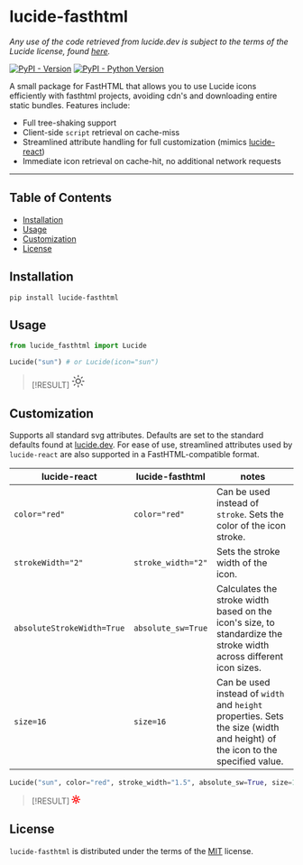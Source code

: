 # lucide-fasthtml

*Any use of the code retrieved from lucide.dev is subject to the terms of the Lucide license, found [here](https://lucide.dev/license).*

[![PyPI - Version](https://img.shields.io/pypi/v/lucide-fasthtml.svg)](https://pypi.org/project/lucide-fasthtml)
[![PyPI - Python Version](https://img.shields.io/pypi/pyversions/lucide-fasthtml.svg)](https://pypi.org/project/lucide-fasthtml)

A small package for FastHTML that allows you to use Lucide icons efficiently with fasthtml projects, avoiding cdn's and downloading entire static bundles. Features include:

- Full tree-shaking support
- Client-side `script` retrieval on cache-miss
- Streamlined attribute handling for full customization (mimics [lucide-react](https://github.com/lucide-icons/lucide-react))
- Immediate icon retrieval on cache-hit, no additional network requests
-----

## Table of Contents

- [Installation](#installation)
- [Usage](#usage)
- [Customization](#customization)
- [License](#license)

## Installation

```console
pip install lucide-fasthtml
```

## Usage

```python
from lucide_fasthtml import Lucide

Lucide("sun") # or Lucide(icon="sun")
```

>[!RESULT]
><svg xmlns="http://www.w3.org/2000/svg" width="24" height="24" viewBox="0 0 24 24" fill="none" stroke="currentColor" stroke-width="2" stroke-linecap="round" stroke-linejoin="round" class="lucide lucide-sun"><circle cx="12" cy="12" r="4"/><path d="M12 2v2"/><path d="M12 20v2"/><path d="m4.93 4.93 1.41 1.41"/><path d="m17.66 17.66 1.41 1.41"/><path d="m2 12h2"/><path d="m20 12h2"/><path d="m6.34 17.66-1.41 1.41"/><path d="m19.07 4.93-1.41 1.41"/></svg>

## Customization

Supports all standard svg attributes. Defaults are set to the standard defaults found at [lucide.dev](https://lucide.dev). For ease of use, streamlined attributes used by `lucide-react` are also supported in a FastHTML-compatible format.

| lucide-react | lucide-fasthtml | notes |
| ------------- | --------------- | ----- |
| `color="red"` | `color="red"` | Can be used instead of `stroke`. Sets the color of the icon stroke. |
| `strokeWidth="2"` | `stroke_width="2"` | Sets the stroke width of the icon. |
| `absoluteStrokeWidth=True` | `absolute_sw=True` | Calculates the stroke width based on the icon's size, to standardize the stroke width across different icon sizes. |
| `size=16` | `size=16` | Can be used instead of `width` and `height` properties. Sets the size (width and height) of the icon to the specified value. |

```python
Lucide("sun", color="red", stroke_width="1.5", absolute_sw=True, size=16)
```

>[!RESULT]
><svg xmlns="http://www.w3.org/2000/svg" width="16" height="16" viewBox="0 0 24 24" fill="none" stroke="red" stroke-width="3" stroke-linecap="round" stroke-linejoin="round"><circle cx="12" cy="12" r="4"/><path d="M12 2v2"/><path d="M12 20v2"/><path d="m4.93 4.93 1.41 1.41"/><path d="m17.66 17.66 1.41 1.41"/><path d="m2 12h2"/><path d="m20 12h2"/><path d="m6.34 17.66-1.41 1.41"/><path d="m19.07 4.93-1.41 1.41"/></svg>



## License

`lucide-fasthtml` is distributed under the terms of the [MIT](https://spdx.org/licenses/MIT.html) license.
